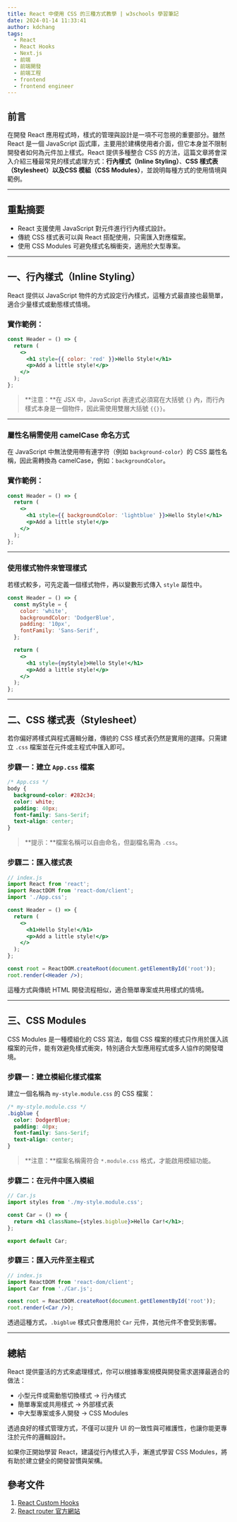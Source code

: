 ```yaml
---
title: React 中使用 CSS 的三種方式教學 | w3schools 學習筆記
date: 2024-01-14 11:33:41
author: kdchang
tags:
  - React
  - React Hooks
  - Next.js
  - 前端
  - 前端開發
  - 前端工程
  - frontend
  - frontend engineer
---
```


## 前言

在開發 React 應用程式時，樣式的管理與設計是一項不可忽視的重要部分。雖然 React 是一個 JavaScript 函式庫，主要用於建構使用者介面，但它本身並不限制開發者如何為元件加上樣式。React 提供多種整合 CSS 的方法，這篇文章將會深入介紹三種最常見的樣式處理方式：**行內樣式（Inline Styling）**、**CSS 樣式表（Stylesheet）**以及**CSS 模組（CSS Modules）**，並說明每種方式的使用情境與範例。

---

## 重點摘要

- React 支援使用 JavaScript 對元件進行行內樣式設計。
- 傳統 CSS 樣式表可以與 React 搭配使用，只需匯入對應檔案。
- 使用 CSS Modules 可避免樣式名稱衝突，適用於大型專案。

---

## 一、行內樣式（Inline Styling）

React 提供以 JavaScript 物件的方式設定行內樣式，這種方式最直接也最簡單，適合少量樣式或動態樣式情境。

### 實作範例：

```jsx
const Header = () => {
  return (
    <>
      <h1 style={{ color: 'red' }}>Hello Style!</h1>
      <p>Add a little style!</p>
    </>
  );
};
```

> \*\*注意：\*\*在 JSX 中，JavaScript 表達式必須寫在大括號 `{}` 內，而行內樣式本身是一個物件，因此需使用雙層大括號 `{{}}`。

---

### 屬性名稱需使用 camelCase 命名方式

在 JavaScript 中無法使用帶有連字符（例如 `background-color`）的 CSS 屬性名稱，因此需轉換為 camelCase，例如：`backgroundColor`。

### 實作範例：

```jsx
const Header = () => {
  return (
    <>
      <h1 style={{ backgroundColor: 'lightblue' }}>Hello Style!</h1>
      <p>Add a little style!</p>
    </>
  );
};
```

---

### 使用樣式物件來管理樣式

若樣式較多，可先定義一個樣式物件，再以變數形式傳入 `style` 屬性中。

```jsx
const Header = () => {
  const myStyle = {
    color: 'white',
    backgroundColor: 'DodgerBlue',
    padding: '10px',
    fontFamily: 'Sans-Serif',
  };

  return (
    <>
      <h1 style={myStyle}>Hello Style!</h1>
      <p>Add a little style!</p>
    </>
  );
};
```

---

## 二、CSS 樣式表（Stylesheet）

若你偏好將樣式與程式邏輯分離，傳統的 CSS 樣式表仍然是實用的選擇。只需建立 `.css` 檔案並在元件或主程式中匯入即可。

### 步驟一：建立 `App.css` 檔案

```css
/* App.css */
body {
  background-color: #282c34;
  color: white;
  padding: 40px;
  font-family: Sans-Serif;
  text-align: center;
}
```

> \*\*提示：\*\*檔案名稱可以自由命名，但副檔名需為 `.css`。

### 步驟二：匯入樣式表

```jsx
// index.js
import React from 'react';
import ReactDOM from 'react-dom/client';
import './App.css';

const Header = () => {
  return (
    <>
      <h1>Hello Style!</h1>
      <p>Add a little style!</p>
    </>
  );
};

const root = ReactDOM.createRoot(document.getElementById('root'));
root.render(<Header />);
```

這種方式與傳統 HTML 開發流程相似，適合簡單專案或共用樣式的情境。

---

## 三、CSS Modules

CSS Modules 是一種模組化的 CSS 寫法，每個 CSS 檔案的樣式只作用於匯入該檔案的元件，能有效避免樣式衝突，特別適合大型應用程式或多人協作的開發環境。

### 步驟一：建立模組化樣式檔案

建立一個名稱為 `my-style.module.css` 的 CSS 檔案：

```css
/* my-style.module.css */
.bigblue {
  color: DodgerBlue;
  padding: 40px;
  font-family: Sans-Serif;
  text-align: center;
}
```

> \*\*注意：\*\*檔案名稱需符合 `*.module.css` 格式，才能啟用模組功能。

### 步驟二：在元件中匯入模組

```jsx
// Car.js
import styles from './my-style.module.css';

const Car = () => {
  return <h1 className={styles.bigblue}>Hello Car!</h1>;
};

export default Car;
```

### 步驟三：匯入元件至主程式

```jsx
// index.js
import ReactDOM from 'react-dom/client';
import Car from './Car.js';

const root = ReactDOM.createRoot(document.getElementById('root'));
root.render(<Car />);
```

透過這種方式，`.bigblue` 樣式只會應用於 `Car` 元件，其他元件不會受到影響。

---

## 總結

React 提供靈活的方式來處理樣式，你可以根據專案規模與開發需求選擇最適合的做法：

- 小型元件或需動態切換樣式 → 行內樣式
- 簡單專案或共用樣式 → 外部樣式表
- 中大型專案或多人開發 → CSS Modules

透過良好的樣式管理方式，不僅可以提升 UI 的一致性與可維護性，也讓你能更專注於元件的邏輯設計。

如果你正開始學習 React，建議從行內樣式入手，漸進式學習 CSS Modules，將有助於建立健全的開發習慣與架構。

## 參考文件

1. [React Custom Hooks](https://www.w3schools.com/react/react_customhooks.asp)
2. [React router 官方網站](https://reactrouter.com/)
